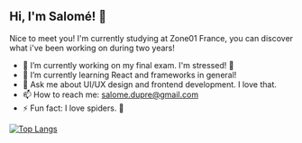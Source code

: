 ## Hi, I'm Salomé! 👋

Nice to meet you! I'm currently studying at Zone01 France, you can discover what i've been working on during two years!

- 🔭 I’m currently working on my final exam. I'm stressed! 🫨
- 🌱 I’m currently learning React and frameworks in general!
- 💬 Ask me about UI/UX design and frontend development. I love that.
- 📫 How to reach me: salome.dupre@gmail.com
- ⚡ Fun fact: I love spiders. 🤩

[![Top Langs](https://github-readme-stats.vercel.app/api/top-langs/?username=athiellana)](https://github.com/anuraghazra/github-readme-stats)
